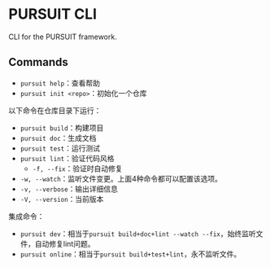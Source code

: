 # PURSUIT CLI

CLI for the PURSUIT framework.

## Commands

- `pursuit help`：查看帮助
- `pursuit init <repo>`：初始化一个仓库

以下命令在仓库目录下运行：

- `pursuit build`：构建项目
- `pursuit doc`：生成文档
- `pursuit test`：运行测试
- `pursuit lint`：验证代码风格
    - `-f, --fix`：验证时自动修复
- `-w, --watch`：监听文件变更。上面4种命令都可以配置该选项。
- `-v, --verbose`：输出详细信息
- `-V, --version`：当前版本

集成命令：

- `pursuit dev`：相当于`pursuit build+doc+lint --watch --fix`，始终监听文件，自动修复lint问题。
- `pursuit online`：相当于`pursuit build+test+lint`，永不监听文件。
